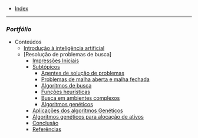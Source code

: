 - [Index](README.md)

----------------------------------------------------

### _**Portfólio**_

- Conteúdos
    - [Introdução à inteligência artificial](portifolio1/video.md)
    - [Resolução de problemas de busca]
        -  [Impressões Iniciais](portiolio2/ImpressoesIniciais.md)
        -  [Subtópicos](portiolio2/subtopicos.md)
            -  [Agentes de solução de problemas](portiolio2/subtopicos.md#agentes-de-solução-de-problemas)
            -  [Problemas de malha aberta e malha fechada](portiolio2/subtopicos.md#problema-de-malha-aberta-e-malha-fechada)
            -  [Algoritmos de busca](portiolio2/subtopicos.md#algoritmos-de-busca)
            -  [Funções heurísticas](portiolio2/subtopicos.md#funções-heurísticas)
            -  [Busca em ambientes complexos](portiolio2/subtopicos.md#busca-em-ambientes-complexos)
            -  [Algoritmos genéticos](portiolio2/subtopicos.md#algoritmos-genéticos)
        - [Aplicações dos algoritmos Genéticos](portiolio2/discussoes.md)
        - [Algoritmos genéticos para alocação de ativos](portiolio2/projetosEproblemas.md)
        - [Conclusão](portiolio2/conclusao.md)
        - [Referências](portiolio2/referencias.md)



    
        
     
